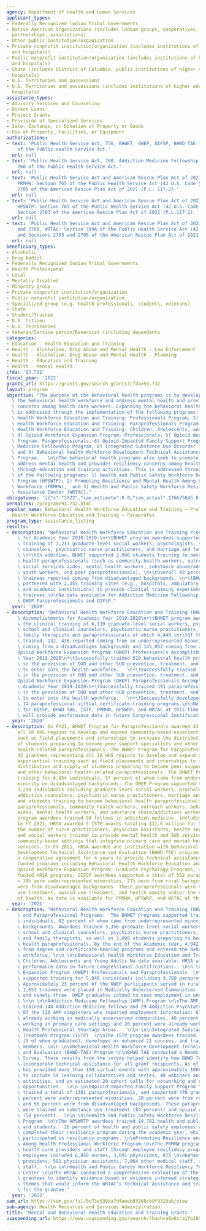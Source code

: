 ```yaml
---
agency: Department of Health and Human Services
applicant_types:
- Federally Recognized lndian Tribal Governments
- Native American Organizations (includes lndian groups, cooperatives, corporations,
  partnerships, associations)
- Other public institution/organization
- Private nonprofit institution/organization (includes institutions of higher education
  and hospitals)
- Public nonprofit institution/organization (includes institutions of higher education
  and hospitals)
- State (includes District of Columbia, public institutions of higher education and
  hospitals)
- U.S. Territories and possessions
- U.S. Territories and possessions (includes institutions of higher education and
  hospitals)
assistance_types:
- Advisory Services and Counseling
- Direct Loans
- Project Grants
- Provision of Specialized Services
- Sale, Exchange, or Donation of Property or Goods
- Use of Property, Facilities, or Equipment
authorizations:
- text: 'Public Health Service Act, 756, BHWET, OWEP, OIFSP, BHWD TAE: Section 756
    of the Public Health Service Act.'
  url: null
- text: 'Public Health Service Act, 760, Addiction Medicine Fellowship and ISTP: Section
    760 of the Public Health Service Act.'
  url: null
- text: 'Public Health Service Act and American Rescue Plan Act of 2021, 765 and 2705,
    PRMHW: Section 765 of the Public Health Service Act (42 U.S. Code § 295) and Section
    2705 of the American Rescue Plan Act of 2021 (P.L. 117-2).'
  url: null
- text: 'Public Health Service Act and American Rescue Plan Act of 2021, 765 and 2703,
    HPSWTP: Section 765 of the Public Health Service Act (42 U.S. Code § 295) and
    Section 2703 of the American Rescue Plan Act of 2021 (P.L.117-2).'
  url: null
- text: 'Public Health Service Act and American Rescue Plan Act of 2021, 799A, 2703
    and 2705, WRTAC: Section 799A of the Public Health Service Act (42 U.S.C. § 295)
    and Sections 2703 and 2705 of the American Rescue Plan Act of 2021 (P.L. 117-2).'
  url: null
beneficiary_types:
- Alcoholic
- Drug Addict
- Federally Recognized Indian Tribal Governments
- Health Professional
- Local
- Mentally Disabled
- Minority group
- Private nonprofit institution/organization
- Public nonprofit institution/organization
- Specialized group (e.g. health professionals, students, veterans)
- State
- Student/Trainee
- U.S. Citizen
- U.S. Territories
- Veteran/Service person/Reservist (including dependents
categories:
- Education - Health Education and Training
- Health - Alcoholism, Drug Abuse and Mental Health - Law Enforcement
- Health - Alcoholism, Drug Abuse and Mental Health - Planning
- Health - Education and Training
- Health - Mental Health
cfda: '93.732'
fiscal_year: '2022'
grants_url: https://grants.gov/search-grants?cfda=93.732
layout: program
objective: "The purpose of the behavioral health programs is to develop and expand\
  \ the behavioral health workforce and address mental health and provider resiliency\
  \ concerns among health care workers. Expanding the behavioral health workforce\
  \ is addressed through the implementation of the following programs: 1) Behavioral\
  \ Health Workforce Education and Training- Professionals Program, 2) Behavioral\
  \ Health Workforce Education and Training- Paraprofessionals Program, 3) Behavioral\
  \ Health Workforce Education and Training- Children, Adolescents, and Young Adults,\
  \ 4) Opioid Workforce Expansion Program- Professionals, 5) Opioid Workforce Expansion\
  \ Program- Paraprofessionals, 6) Opioid-Impacted Family Support Program, 7) Addiction\
  \ Medicine Fellowship Program, 8) Integrated Substance Use Disorder Training Program,\
  \ and 9) Behavioral Health Workforce Development Technical Assistance and Evaluation\
  \ Program.   \n\nThe behavioral health programs also seek to promote efforts to\
  \ address mental health and provider resiliency concerns among health care workers\
  \ through education and training activities. This is addressed through the implementation\
  \ of the following programs: 1) Health and Public Safety Workforce Resiliency Training\
  \ Program (HPSWTP); 2) Promoting Resilience and Mental Health Among Health Professional\
  \ Workforce (PRMHW),  and 3) Health and Public Safety Workforce Resiliency Technical\
  \ Assistance Center (WRTAC)."
obligations: '[{"x":"2022","sam_estimate":0.0,"sam_actual":176675645.0,"usa_spending_actual":174090112.71},{"x":"2023","sam_estimate":185026989.0,"sam_actual":0.0,"usa_spending_actual":219622243.65},{"x":"2024","sam_estimate":155202921.0,"sam_actual":0.0,"usa_spending_actual":113972567.71}]'
permalink: /program/93.732.html
popular_name: Behavioral Health Workforce Education and Training – Professionals (BHWET-Pro)   Behavioral
  Health Workforce Education and Training – Paraprofes
program_type: assistance_listing
results:
- description: "Behavioral Health Workforce Education and Training Program Accomplishments\
    \ for Academic Year 2018-2019:\n•\tBHWET program awardees supported the clinical\
    \ training of 3,213 graduate-level social workers, psychologists, school and clinical\
    \ counselors, psychiatric nurse practitioners, and marriage and family therapists.\
    \ \n•\tIn addition, BHWET supported 2,996 students training to become behavioral\
    \ health paraprofessionals (such as community health workers, outreach workers,\
    \ social services aides, mental health workers, substance abuse/addictions workers,\
    \ youth workers, and peer paraprofessionals). \n•\tOverall 43 percent of BHWET\
    \ trainees reported coming from disadvantaged backgrounds. \n•\tBHWET awardees\
    \ partnered with 2,355 training sites (e.g., hospitals, ambulatory practice sites,\
    \ and academic institutions) to provide clinical training experiences to student\
    \ trainees.\n\nNo data available for Addiction Medicine Fellowship, OWEP Professionals,\
    \ OWEP-Paraprofessionals and OIFSP."
  year: '2019'
- description: "Behavioral Health Workforce Education and Training (BHWET) Program\
    \ Accomplishments for Academic Year 2019-2020\n•\tBHWET program awardees supported\
    \ the clinical training of 6,119 graduate-level social workers, psychologists,\
    \ school and clinical counselors, psychiatric nurse practitioners, marriage and\
    \ family therapists and paraprofessionals of which 4,449.\n•\tOf the BHWET students\
    \ trained, 132, 436 reported coming from an underrepresented minorities, 139,235\
    \ coming from a disadvantages backgrounds and 145,052 coming from a rural background.\n\
    Opioid Workforce Expansion Program (OWEP) Professionals Accomplishments for Academic\
    \ Year 2019-2020\n•\tSuccessfully trained 510 behavioral health professional students\
    \ in the provision of OUD and other SUD prevention, treatment, and recovery services\
    \ to enter into the health workforce.   \n•\tSuccessfully trained 1,996 Faculty\
    \ in the provision of OUD and other SUD prevention, treatment, and recovery services.\n\
    Opioid Workforce Expansion Program (OWEP) Paraprofessionals Accomplishments for\
    \ Academic Year 2019-2020\n•\tSuccessfully trained 491 paraprofessional students\
    \ in the provision of OUD and other SUD prevention, treatment, and recovery services\
    \ to enter into the health workforce.   \n•\tSuccessfully developed or enhanced\
    \ 14 paraprofessional virtual certificate-training programs.\n\nNo data available\
    \ for OIFSP, BHWD TAE, ISTP, PRMHW, HPSWRP, and WRTAC at this time. These programs\
    \ will provide performance data in future Congressional Justifications."
  year: '2020'
- description: In FY21, BHWET Program for Paraprofessionals awarded 43 grantees representing
    all 10 HHS regions to develop and expand community-based experiential training
    such as field placements and internships to increase the distribution and supply
    of students preparing to become peer support specialists and other behavioral
    health-related paraprofessionals. The BHWET Program for Paraprofessionals awarded
    43 grantees representing all 10 HHS regions to develop and expand community-based
    experiential training such as field placements and internships to increase the
    distribution and supply of students preparing to become peer support specialists
    and other behavioral health-related paraprofessionals. The BHWET Programs supported
    training for 6,454 individuals, 57 percent of whom came from underrepresented
    minority or disadvantaged backgrounds. The OWEP Program supported training for
    3,290 individuals including graduate-level social workers, psychologists, psychiatrists,
    addiction counselors, psychiatric nurse practitioners, marriage and family therapists,
    and students training to become behavioral health paraprofessionals (such as peer
    paraprofessionals, community health workers, outreach workers, behavioral health
    aides, mental health workers, and substance abuse/addictions workers). The AMF
    program awardees trained 98 fellows in addiction medicine, including 63 graduates.
    In FY 2021, HRSA awarded 5 ISTP awards totaling $11.6 million for 5 years to expand
    the number of nurse practitioners, physician assistants, health service psychologists,
    and social workers trained to provide mental health and SUD services in underserved
    community-based settings that integrate primary care and mental health and SUD
    services. In FY 2021, HRSA awarded one institution with Behavioral Health Workforce
    Development Technical Assistance and Evaluation (BHWD-TAE) program funding as
    a cooperative agreement for 4 years to provide technical assistance (TA) to HRSA
    funded programs including Behavioral Health Workforce Education and Training Programs,
    Opioid Workforce Expansion Program, Graduate Psychology Programs, and other future
    funded HRSA programs. OIFSP awardees supported a total of 552 paraprofessionals
    - 39% were underrepresented minorities, 27% were from rural backgrounds, and 55%
    were from disadvantaged backgrounds. These paraprofessionals were trained on substance
    use treatment, opioid use treatment, and health equity and/or the social determinants
    of health. No data is available for PRMHW, HPSWRP, and WRTAC at this time.
  year: '2021'
- description: "Behavioral Health Workforce Education and Training (BHWET) Professional\
    \ and Paraprofessional Programs:  The BHWET Programs supported training for 5,985\
    \ individuals, 82 percent of whom came from underrepresented minority or disadvantaged\
    \ backgrounds. Awardees trained 3,356 graduate-level social workers, psychologists,\
    \ school and clinical counselors, psychiatric nurse practitioners, and marriage\
    \ and family therapists, as well as 3,098 students preparing to become behavioral\
    \ health paraprofessionals. By the end of the Academic Year, 4,042 students graduated\
    \ from degree and certificate-bearing programs and entered the behavioral health\
    \ workforce. \n\n \n\nBehavioral Health Workforce Education and Training (BHWET)\
    \ Children, Adolescents and Young Adults No data available. HRSA will provide\
    \ performance data in future Congressional Justifications.  \n\n \n\nOpioid Workforce\
    \ Expansion Program (OWEP) Professionals and Paraprofessionals  \n\nThe OWEP programs\
    \ supported training for 5,048 individuals including 3,780 paraprofessional trainees.\
    \ Approximately 23 percent of the OWEP participants served in rural areas, and\
    \ 1,651 trainees were placed in Medically Underserved Communities. Seven hundred\
    \ and ninety-three  OWEP graduates intend to seek employment in underserved areas.\
    \ \n\n \n\nAddiction Medicine Fellowship (AMF) Program \n\nThe AMF program awardees\
    \ trained 140 Addiction Medicine fellows and 29 Addiction Psychiatry fellows.\
    \ Of the 116 AMF completers who reported employment information: 67 percent were\
    \ already working in medically underserved communities, 40 percent were already\
    \ working in primary care settings and 20 percent were already working in Mental\
    \ Health Professional Shortage Areas.   \n\n \n\nIntegrated Substance Use Disorder\
    \ Treatment Program (ISTP)  \n\nThe ISTP program awardees trained 18 clinicians\
    \ (5 of whom graduated), developed or enhanced 21 courses, and trained 108 faculty\
    \ members. \n\n \n\nBehavioral Health Workforce Development Technical Assistance\
    \ and Evaluation (BHWD-TAE) Program \n\nBHWD TAE conducted a Needs Assessment\
    \ Survey. These results from the survey helped identify how BHWD TAE program will\
    \ incorporate technical assistance for all grant recipients. As of FY22, the program\
    \ has provided more than 150 virtual events with approximately 1000 participants\
    \ to include 59 learning collaboratives and series, 40 webinars and virtual training\
    \ activities, and an estimated 20 cohort calls for networking and collaboration\
    \ opportunities.  \n\n \n\nOpioid-Impacted Family Support Program \n\nOIFSP awardees\
    \ trained a total of 1381 paraprofessionals, and supported 476 graduates. Thirty-two\
    \ percent were underrepresented minorities, 28 percent were from rural backgrounds,\
    \ and 56 percent were from disadvantaged backgrounds. These paraprofessionals\
    \ were trained on substance use treatment (84 percent) and opioid use treatment\
    \ (50 percent).  \n\n \n\nHealth and Public Safety Workforce Resiliency Training\
    \ Program  \n\nThe HPSWRTP awardees trained 14,782 health and public safety employees\
    \ and students.  26 percent of health and public safety employees and students\
    \ completed their resiliency program during the academic year, while 74 percent\
    \ participated in resiliency programs. \n\nPromoting Resilience and Mental Health\
    \ Among Health Professional Workforce Program \n\nThe PRMHW program trained 37,945\
    \ health care providers and staff through employee resiliency programs. Participating\
    \ employees included 6,850 nurses, 3,091 physicians, 875 \n\nbehavioral health\
    \ providers, 591 physician assistants, 7,064 other medical staff, and 19,474 nonmedical\
    \ staff.  \n\n \n\nHealth and Public Safety Workforce Resiliency Technical Assistance\
    \ Center \n\nThe WRTAC conducted a comprehensive evaluation of the resiliency\
    \ grantees to identify evidence based or evidence informed strategies to identify\
    \ themes that would inform the WRTAC’s technical assistance and training goals\
    \ for the grantee."
  year: '2022'
sam_url: https://sam.gov/fal/6e73e530da7d4aeeb03268cb9f9329ab/view
sub-agency: Health Resources and Services Administration
title: 'Mental and Behavioral Health Education and Training Grants '
usaspending_url: https://www.usaspending.gov/search/?hash=a0e6cca1fb2890bc0df251546e6e4c14
---
```

